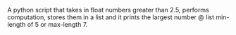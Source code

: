 A python script that takes in float numbers greater than 2.5,
performs computation, stores them in a list and it prints 
the largest number @ list min-length of 5 or max-length 7. 